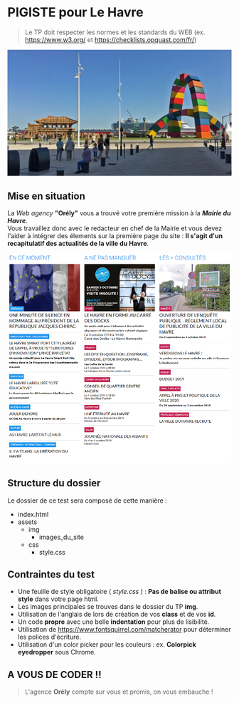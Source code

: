 # PIGISTE pour Le Havre
> Le TP doit respecter les normes et les standards du WEB (ex. https://www.w3.org/ et https://checklists.opquast.com/fr/)  

![Ville](img/leHavre.jpg "LaVille")  

## Mise en situation
La *Web agency* **"Orély"** vous a trouvé votre première mission à la ***Mairie du Havre***.  
Vous travaillez donc avec le redacteur en chef de la Mairie et vous devez l'aider à intégrer des élements sur la première page du site : **Il s'agit d'un recapitulatif des actualités de la ville du Havre**.  

![Actus](img/actus.PNG "Actus")  

## Structure du dossier
Le dossier de ce test sera composé de cette manière :
* index.html
* assets
    * img
        * images_du_site
    * css
        * style.css

## Contraintes du test
* Une feuille de style obligatoire ( *style.css* ) : **Pas de balise ou attribut style** dans votre page html.
* Les images principales se trouves dans le dossier du TP **img**.
* Utilisation de l'anglais de lors de création de vos **class** et de vos **id**.
* Un code **propre** avec une belle **indentation** pour plus de lisibilité.
* Utilisation de https://www.fontsquirrel.com/matcherator pour déterminer les polices d'écriture.
* Utilisation d'un color picker pour les couleurs : ex. **Colorpick eyedropper** sous Chrome.

## A VOUS DE CODER !!
> L'agence **Orély** compte sur vous et promis, on vous embauche !
